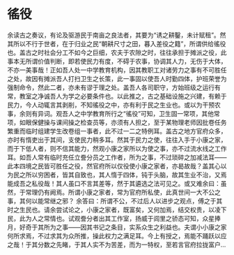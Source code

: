 # 徭役

余读古之奏议，有论及驱游民于南亩之良法者，其要为“诱之耕鑿，未计赋租”。然其所以不行于世者，在于归业之民“朝耕尺寸之田，暮入差役之籍”，所谓供给徭役也。盖古之时社会分工不如今之巨细，农夫于农隙之时，往往承担于摊派之役，此事本无所谓价值判断，即若使民力有度，不碍于农事，协调其人力，无伤于大体，不亦一美事哉！正如吾人处一中学教育机构，因其教职工对诸劳力之事有不可胜任之处，故因有摊派吾人打扫卫生之长策，此一事固以使吾人时勤四体，护班荣誉为强制命令，然此二者，亦未有谬于理之处。盖吾人各司职守，方始班级之运行有常，教室之净诚吾人为学之必要条件也。以此推之，古之基础设施之兴建，有赖于民力，今人动辄言其剥削，不知徭役之中，亦有利于民之生业也。或以为干预农事，余则有异词。观吾人之中学教育所行之“徭役”可知，卫生固一常项，其他常项，如眼保健操与课间操之检查员等，亦须有人担之，至于某物理老师因批卷任务繁重而临时组建学生改卷组一事者，此不过一二之特例耳。盖古之地方官府众多，亦时有惰吏出于其间，支使民力稍多耳。然其于民力之使，往往入手于小康之家，而于下低人者，则不信其能力，然观小康之家所以为使之事，亦不过流水线之工作耳。如吾人常有临时充任立誊分员之工作者，所为之事，不过琐碎之加减法耳——此本四境之民皆可胜任之役，然官府所以仅役使小康之家者，亦曷故哉？盖其心以为民之所以穷困者，皆其自致也，其人惰于四体，钝于头脑，故其生业不治，又焉能成吾之私役哉！其人虽口不言其差等，然于其遴选之法可见之。或又难余曰：虽然，于常理仍有阙焉。所谓小康之家者，常为官府所私使，此真世间一大不公之事，其何以能常继之邪？ 余答曰：所谓不公，不过后人以进步之观点，傅之于其时之生民也。请余尝试论之，小康之家者，既富矣，又何加焉，结交权贵，以凌下民，此为人之常情也。试观誊分者出其工作室，扬威于闾里之骄态可知，众星捧月，好奇于其所为之事——因其书记之条目，实系众生之利益也。夫谓小小康之家何所求焉，不过求其为众所推，操此权力之满足耳。今上有授之，焉能不踊跃以应之哉！于其分数之先睹，于其人实不为苦差，而为一特权，至若言官府拉拢富户...

